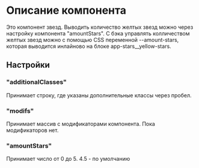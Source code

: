 # Описание компонента

Это компонент звезд. Выводить количество желтых звезд можно через настройку компонента "amountStars".
С бэка управлять колличеством желтых звезд можно с помощью CSS переменной --amount-stars, которая выводится инлайново на блоке app-stars\_\_yellow-stars.

## Настройки

### "additionalClasses"

Принимает строку, где указаны дополнительные классы через пробел.

### "modifs"

Принимает массив с модификаторами компонента.
Пока модификаторов нет.

### "amountStars"

Принимает число от 0 до 5.
4.5 - по умолчанию
